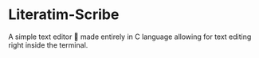 # Literatim-Scribe
A simple text editor 📝 made entirely in C language allowing for text editing right inside the terminal.
